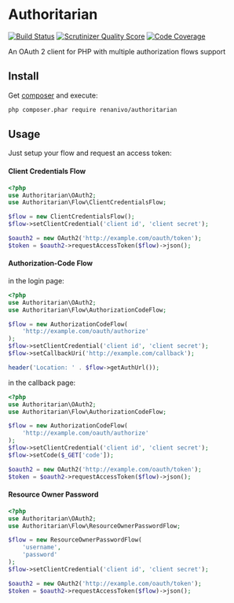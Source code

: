 Authoritarian
=============
[![Build Status](https://travis-ci.org/renanivo/authoritarian.png?branch=master)](https://travis-ci.org/renanivo/authoritarian)
[![Scrutinizer Quality Score](https://scrutinizer-ci.com/g/renanivo/authoritarian/badges/quality-score.png?s=63b8e247fadff1a31f463332f7c3aa8f5a08a9da)](https://scrutinizer-ci.com/g/renanivo/authoritarian/)
[![Code Coverage](https://scrutinizer-ci.com/g/renanivo/authoritarian/badges/coverage.png?s=49435dc730c693973c7cce2790a09a9a774ba76f)](https://scrutinizer-ci.com/g/renanivo/authoritarian/)

An OAuth 2 client for PHP with multiple authorization flows support

Install
-------

Get [composer](http://getcomposer.org/) and execute:

```bash
php composer.phar require renanivo/authoritarian
```

Usage
-----

Just setup your flow and request an access token:

#### Client Credentials Flow
```php
<?php
use Authoritarian\OAuth2;
use Authoritarian\Flow\ClientCredentialsFlow;

$flow = new ClientCredentialsFlow();
$flow->setClientCredential('client id', 'client secret');

$oauth2 = new OAuth2('http://example.com/oauth/token');
$token = $oauth2->requestAccessToken($flow)->json();
```

#### Authorization-Code Flow

in the login page:

```php
<?php
use Authoritarian\OAuth2;
use Authoritarian\Flow\AuthorizationCodeFlow;

$flow = new AuthorizationCodeFlow(
    'http://example.com/oauth/authorize'
);
$flow->setClientCredential('client id', 'client secret');
$flow->setCallbackUri('http://example.com/callback');

header('Location: ' . $flow->getAuthUrl());
```

in the callback page:

```php
<?php
use Authoritarian\OAuth2;
use Authoritarian\Flow\AuthorizationCodeFlow;

$flow = new AuthorizationCodeFlow(
    'http://example.com/oauth/authorize'
);
$flow->setClientCredential('client id', 'client secret');
$flow->setCode($_GET['code']);

$oauth2 = new OAuth2('http://example.com/oauth/token');
$token = $oauth2->requestAccessToken($flow)->json();
```

#### Resource Owner Password
```php
<?php
use Authoritarian\OAuth2;
use Authoritarian\Flow\ResourceOwnerPasswordFlow;

$flow = new ResourceOwnerPasswordFlow(
    'username',
    'password'
);
$flow->setClientCredential('client id', 'client secret');

$oauth2 = new OAuth2('http://example.com/oauth/token');
$token = $oauth2->requestAccessToken($flow)->json();
```
